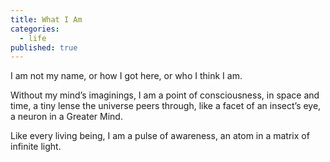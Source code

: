 ```yaml
---
title: What I Am
categories:
  - life
published: true
---
```


I am not my name,
or how I got here,
or who I think I am.

Without my mind’s
imaginings,
I am a point
of consciousness,
in space and time,
a tiny lense
the universe
peers through,
like a facet
of an insect’s eye,
a neuron
in a Greater Mind.

Like every living being,
I am a pulse
of awareness,
an atom
in a matrix
of infinite light.

